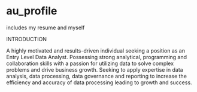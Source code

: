 # au_profile
includes my resume and myself

INTRODUCTION 

A highly motivated and results-driven individual seeking a position as an Entry Level Data Analyst.
Possessing strong analytical, programming and collaboration skills with a passion for utilizing data
to solve complex problems and drive business growth. Seeking to apply expertise in data analysis,
data processing, data governance and reporting to increase the efficiency and accuracy of data
processing leading to growth and success.

